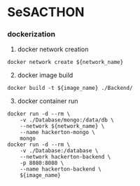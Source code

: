 # SeSACTHON

### dockerization
1. docker network creation
```
docker network create ${network_name}
```
2. docker image build
```
docker build -t ${image_name} ./Backend/
```
3. docker container run
```
docker run -d --rm \
    -v ./Database/mongo:/data/db \
    --network ${network_name} \
    --name hackerton-mongo \
    mongo
docker run -d --rm \
    -v ./Database:/database \
    --network hackerton-backend \
    -p 8080:8080 \
    --name hackerton-backend \
    ${image_name}
```
